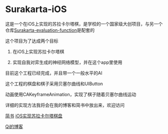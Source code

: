 # Surakarta-iOS

这是一个在iOS上实现的苏拉卡尔塔棋，是学校的一个国家级大创项目，与另一个仓库[Surakarta-evaluation-function](https://github.com/qyz777/Surakarta-evaluation-function)是配套的

这个项目为了达成两个目标

1. 在iOS上实现苏拉卡尔塔棋

2. 实现自我对弈生成的神经网络模型，并在这个app里使用

目前这个工程已经完成，并且带一个一般水平的AI

这个工程的棋盘和棋子采用贝塞尔曲线和UIButton

动画使用CAKeyframeAnimation，实现了棋子随着贝塞尔曲线运动

详细的实现方法我将会在我的博客和简书中放出来，欢迎访问

[简书](https://www.jianshu.com/u/6d025dc6ea64)
[iOS实现苏拉卡尔塔棋盘](https://www.jianshu.com/p/ad1a29bea138)

[Qi的博客](http://www.qyizhong.cn)
